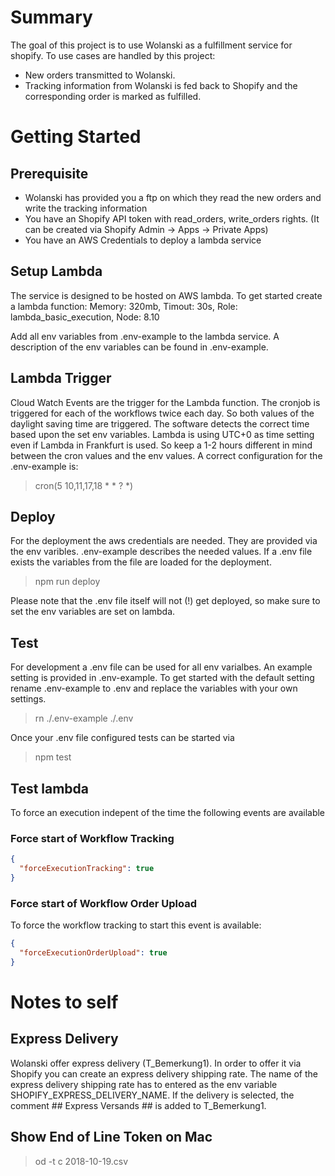 # Summary
The goal of this project is to use Wolanski as a fulfillment service for shopify. To use cases are handled by this project:
* New orders transmitted to Wolanski.
* Tracking information from Wolanski is fed back to Shopify and the corresponding order is marked as fulfilled.


# Getting Started
## Prerequisite
* Wolanski has provided you a ftp on which they read the new orders and write the tracking information
* You have an Shopify API token with read_orders, write_orders rights. (It can be created via Shopify Admin -> Apps -> Private Apps)
* You have an AWS Credentials to deploy a lambda service

## Setup Lambda
The service is designed to be hosted on AWS lambda. To get started create a lambda function: Memory: 320mb, Timout: 30s, Role: lambda\_basic\_execution, Node: 8.10

Add all env variables from .env-example to the lambda service. A description of the env variables can be found in .env-example.

## Lambda Trigger
Cloud Watch Events are the trigger for the Lambda function. The cronjob is triggered for each of the workflows twice each day. So both values of the daylight saving time are triggered. The software detects the correct time based upon the set env variables. Lambda is using UTC+0 as time setting even if Lambda in Frankfurt is used. So keep a 1-2 hours different in mind between the cron values and the env values.
A correct configuration for the .env-example is:
> cron(5 10,11,17,18 * * ? *)


## Deploy
For the deployment the aws credentials are needed. They are provided via the env varibles. .env-example describes the needed values. If a .env file exists the variables from the file are loaded for the deployment.
> npm run deploy

Please note that the .env file itself will not (!) get deployed, so make sure to set the env variables are set on lambda.

## Test
For development a .env file can be used for all env varialbes. An example setting is provided in .env-example. To get started with the default setting rename .env-example to .env and replace the variables with your own settings.
> rn ./.env-example ./.env

Once your .env file configured tests can be started via 
> npm test

## Test lambda
To force an execution indepent of the time the following events are available

### Force start of Workflow Tracking
```JSON
{
  "forceExecutionTracking": true
}
```

### Force start of Workflow Order Upload
To force the workflow tracking to start this event is available:
```JSON
{
  "forceExecutionOrderUpload": true
}
```

# Notes to self
## Express Delivery
Wolanski offer express delivery (T\_Bemerkung1). In order to offer it via Shopify you can create an express delivery shipping rate. The name of the express delivery shipping rate has to entered as the env variable SHOPIFY\_EXPRESS\_DELIVERY\_NAME. If the delivery is selected, the comment ## Express Versands ## is added to T\_Bemerkung1.

## Show End of Line Token on Mac
> od -t c 2018-10-19.csv